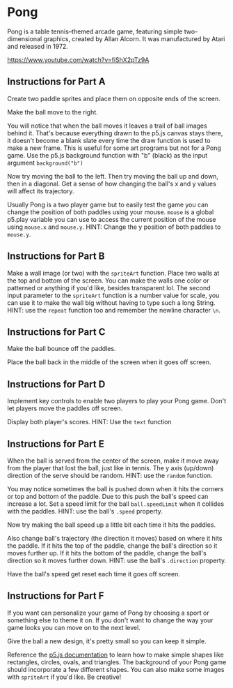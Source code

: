 # Pong

Pong is a table tennis–themed arcade game, featuring simple two-dimensional graphics, created by Allan Alcorn. It was manufactured by Atari and released in 1972.

https://www.youtube.com/watch?v=fiShX2pTz9A

## Instructions for Part A

Create two paddle sprites and place them on opposite ends of the screen.

Make the ball move to the right.

You will notice that when the ball moves it leaves a trail of ball images behind it. That's because everything drawn to the p5.js canvas stays there, it doesn't become a blank slate every time the draw function is used to make a new frame. This is useful for some art programs but not for a Pong game. Use the p5.js background function with "b" (black) as the input argument `background("b")`

Now try moving the ball to the left. Then try moving the ball up and down, then in a diagonal. Get a sense of how changing the ball's x and y values will affect its trajectory.

Usually Pong is a two player game but to easily test the game you can change the position of both paddles using your mouse. `mouse` is a global p5.play variable you can use to access the current position of the mouse using `mouse.x` and `mouse.y`. HINT: Change the y position of both paddles to `mouse.y`.

## Instructions for Part B

Make a wall image (or two) with the `spriteArt` function. Place two walls at the top and bottom of the screen. You can make the walls one color or patterned or anything if you'd like, besides transparent lol. The second input parameter to the `spriteArt` function is a number value for scale, you can use it to make the wall big without having to type such a long String. HINT: use the `repeat` function too and remember the newline character `\n`.

## Instructions for Part C

Make the ball bounce off the paddles.

Place the ball back in the middle of the screen when it goes off screen.

## Instructions for Part D

Implement key controls to enable two players to play your Pong game. Don't let players move the paddles off screen.

Display both player's scores. HINT: Use the `text` function

## Instructions for Part E

When the ball is served from the center of the screen, make it move away from the player that lost the ball, just like in tennis. The y axis (up/down) direction of the serve should be random. HINT: use the `random` function.

You may notice sometimes the ball is pushed down when it hits the corners or top and bottom of the paddle. Due to this push the ball's speed can increase a lot. Set a speed limit for the ball `ball.speedLimit` when it collides with the paddles. HINT: use the ball's `.speed` property.

Now try making the ball speed up a little bit each time it hits the paddles.

Also change ball's trajectory (the direction it moves) based on where it hits the paddle. If it hits the top of the paddle, change the ball's direction so it moves further up. If it hits the bottom of the paddle, change the ball's direction so it moves further down. HINT: use the ball's `.direction` property.

Have the ball's speed get reset each time it goes off screen.

## Instructions for Part F

If you want can personalize your game of Pong by choosing a sport or something else to theme it on. If you don't want to change the way your game looks you can move on to the next level.

Give the ball a new design, it's pretty small so you can keep it simple.

Reference the [p5.js documentation](https://p5js.org/reference/) to learn how to make simple shapes like rectangles, circles, ovals, and triangles. The background of your Pong game should incorporate a few different shapes. You can also make some images with `spriteArt` if you'd like. Be creative!
